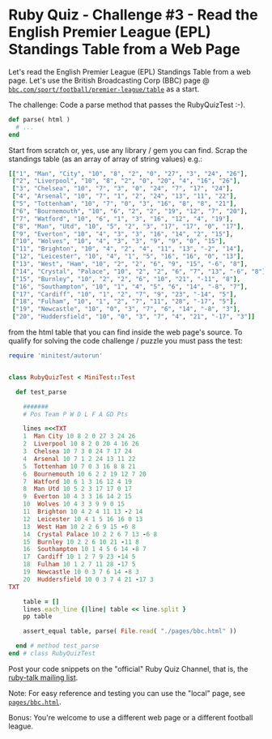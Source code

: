 # Ruby Quiz - Challenge #3 - Read the English Premier League (EPL) Standings Table from a Web Page


Let's read the English Premier League (EPL) Standings Table
from a web page. Let's use the British Broadcasting Corp (BBC) page @ [`bbc.com/sport/football/premier-league/table`](https://www.bbc.com/sport/football/premier-league/table) as a start.


The challenge: Code a parse method that passes the RubyQuizTest :-).

``` ruby
def parse( html )
  # ...
end
```

Start from scratch or, yes, use any library / gem you can find.
Scrap the standings table (as an array of array of string values) e.g.:

``` ruby
[["1", "Man", "City", "10", "8", "2", "0", "27", "3", "24", "26"],
 ["2", "Liverpool", "10", "8", "2", "0", "20", "4", "16", "26"],
 ["3", "Chelsea", "10", "7", "3", "0", "24", "7", "17", "24"],
 ["4", "Arsenal", "10", "7", "1", "2", "24", "13", "11", "22"],
 ["5", "Tottenham", "10", "7", "0", "3", "16", "8", "8", "21"],
 ["6", "Bournemouth", "10", "6", "2", "2", "19", "12", "7", "20"],
 ["7", "Watford", "10", "6", "1", "3", "16", "12", "4", "19"],
 ["8", "Man", "Utd", "10", "5", "2", "3", "17", "17", "0", "17"],
 ["9", "Everton", "10", "4", "3", "3", "16", "14", "2", "15"],
 ["10", "Wolves", "10", "4", "3", "3", "9", "9", "0", "15"],
 ["11", "Brighton", "10", "4", "2", "4", "11", "13", "-2", "14"],
 ["12", "Leicester", "10", "4", "1", "5", "16", "16", "0", "13"],
 ["13", "West", "Ham", "10", "2", "2", "6", "9", "15", "-6", "8"],
 ["14", "Crystal", "Palace", "10", "2", "2", "6", "7", "13", "-6", "8"],
 ["15", "Burnley", "10", "2", "2", "6", "10", "21", "-11", "8"],
 ["16", "Southampton", "10", "1", "4", "5", "6", "14", "-8", "7"],
 ["17", "Cardiff", "10", "1", "2", "7", "9", "23", "-14", "5"],
 ["18", "Fulham", "10", "1", "2", "7", "11", "28", "-17", "5"],
 ["19", "Newcastle", "10", "0", "3", "7", "6", "14", "-8", "3"],
 ["20", "Huddersfield", "10", "0", "3", "7", "4", "21", "-17", "3"]]
```

from the html table that you can find inside the web page's source.
To qualify for solving the code challenge / puzzle you must pass the test:

``` ruby
require 'minitest/autorun'


class RubyQuizTest < MiniTest::Test

  def test_parse

    #######
    # Pos Team P W D L F A GD Pts

    lines =<<TXT
    1  Man City 10 8 2 0 27 3 24 26
    2  Liverpool 10 8 2 0 20 4 16 26
    3  Chelsea 10 7 3 0 24 7 17 24
    4  Arsenal 10 7 1 2 24 13 11 22
    5  Tottenham 10 7 0 3 16 8 8 21
    6  Bournemouth 10 6 2 2 19 12 7 20
    7  Watford 10 6 1 3 16 12 4 19
    8  Man Utd 10 5 2 3 17 17 0 17
    9  Everton 10 4 3 3 16 14 2 15
    10  Wolves 10 4 3 3 9 9 0 15
    11  Brighton 10 4 2 4 11 13 -2 14
    12  Leicester 10 4 1 5 16 16 0 13
    13  West Ham 10 2 2 6 9 15 -6 8
    14  Crystal Palace 10 2 2 6 7 13 -6 8
    15  Burnley 10 2 2 6 10 21 -11 8
    16  Southampton 10 1 4 5 6 14 -8 7
    17  Cardiff 10 1 2 7 9 23 -14 5
    18  Fulham 10 1 2 7 11 28 -17 5
    19  Newcastle 10 0 3 7 6 14 -8 3
    20  Huddersfield 10 0 3 7 4 21 -17 3
TXT

    table = []
    lines.each_line {|line| table << line.split }
    pp table

    assert_equal table, parse( File.read( "./pages/bbc.html" ))

  end # method test_parse
end # class RubyQuizTest
```

Post your code snippets on the "official" Ruby Quiz Channel,
that is, the [ruby-talk mailing list](https://rubytalk.org).

Note: For easy reference and testing you can use the "local"
page, see [`pages/bbc.html`](pages/bbc.html).


Bonus: You're welcome to use a different web page
or a different football league.
